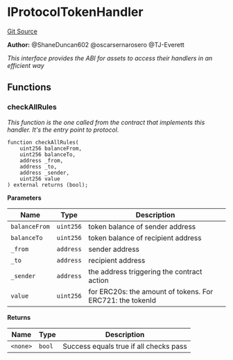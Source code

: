 # IProtocolTokenHandler
[Git Source](https://github.com/thrackle-io/tron/blob/4674814db01d3b90ed90d394187432e47d662f5c/src/client/token/IProtocolTokenHandler.sol)

**Author:**
@ShaneDuncan602 @oscarsernarosero @TJ-Everett

*This interface provides the ABI for assets to access their handlers in an efficient way*


## Functions
### checkAllRules

*This function is the one called from the contract that implements this handler. It's the entry point to protocol.*


```solidity
function checkAllRules(
    uint256 balanceFrom,
    uint256 balanceTo,
    address _from,
    address _to,
    address _sender,
    uint256 value
) external returns (bool);
```
**Parameters**

|Name|Type|Description|
|----|----|-----------|
|`balanceFrom`|`uint256`|token balance of sender address|
|`balanceTo`|`uint256`|token balance of recipient address|
|`_from`|`address`|sender address|
|`_to`|`address`|recipient address|
|`_sender`|`address`|the address triggering the contract action|
|`value`|`uint256`|for ERC20s: the amount of tokens. For ERC721: the tokenId|

**Returns**

|Name|Type|Description|
|----|----|-----------|
|`<none>`|`bool`|Success equals true if all checks pass|


